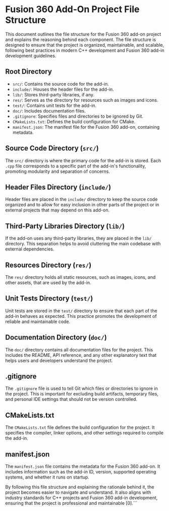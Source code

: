 # Fusion  360 Add-On Project File Structure

This document outlines the file structure for the Fusion  360 add-on project and explains the reasoning behind each component. The file structure is designed to ensure that the project is organized, maintainable, and scalable, following best practices in modern C++ development and Fusion  360 add-in development guidelines.

## Root Directory
- `src/`: Contains the source code for the add-in.
- `include/`: Houses the header files for the add-in.
- `lib/`: Stores third-party libraries, if any.
- `res/`: Serves as the directory for resources such as images and icons.
- `test/`: Contains unit tests for the add-in.
- `doc/`: Includes documentation files.
- `.gitignore`: Specifies files and directories to be ignored by Git.
- `CMakeLists.txt`: Defines the build configuration for CMake.
- `manifest.json`: The manifest file for the Fusion  360 add-on, containing metadata.

## Source Code Directory (`src/`)
The `src/` directory is where the primary code for the add-in is stored. Each `.cpp` file corresponds to a specific part of the add-in's functionality, promoting modularity and separation of concerns.

## Header Files Directory (`include/`)
Header files are placed in the `include/` directory to keep the source code organized and to allow for easy inclusion in other parts of the project or in external projects that may depend on this add-on.

## Third-Party Libraries Directory (`lib/`)
If the add-on uses any third-party libraries, they are placed in the `lib/` directory. This separation helps to avoid cluttering the main codebase with external dependencies.

## Resources Directory (`res/`)
The `res/` directory holds all static resources, such as images, icons, and other assets, that are used by the add-in.

## Unit Tests Directory (`test/`)
Unit tests are stored in the `test/` directory to ensure that each part of the add-in behaves as expected. This practice promotes the development of reliable and maintainable code.

## Documentation Directory (`doc/`)
The `doc/` directory contains all documentation files for the project. This includes the README, API reference, and any other explanatory text that helps users and developers understand the project.

## .gitignore
The `.gitignore` file is used to tell Git which files or directories to ignore in the project. This is important for excluding build artifacts, temporary files, and personal IDE settings that should not be version controlled.

## CMakeLists.txt
The `CMakeLists.txt` file defines the build configuration for the project. It specifies the compiler, linker options, and other settings required to compile the add-in.

## manifest.json
The `manifest.json` file contains the metadata for the Fusion  360 add-on. It includes information such as the add-in ID, version, supported operating systems, and whether it runs on startup.

By following this file structure and explaining the rationale behind it, the project becomes easier to navigate and understand. It also aligns with industry standards for C++ projects and Fusion  360 add-in development, ensuring that the project is professional and maintainable [0].```
